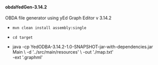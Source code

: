 <h4>obdaYedGen-3.14.2</h5>

 OBDA file generator using yEd Graph Editor v 3.14.2

 - ` mvn clean install assembly:single `
 - ` cd target `
 
 - java -cp YedODBA-3.14.2-1.0-SNAPSHOT-jar-with-dependencies.jar Main  \ 
   -d   '../src/main/resources'                                         \ 
   -out './map.txt'                                                     \
   -ext '.graphml'

